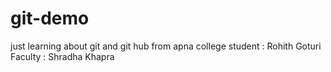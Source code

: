 # git-demo
just learning about git and git hub from apna college 
student : Rohith Goturi
Faculty : Shradha Khapra
